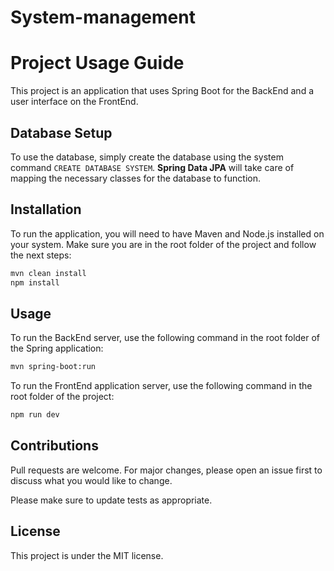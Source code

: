 # System-management

# Project Usage Guide

This project is an application that uses Spring Boot for the BackEnd and a user interface on the FrontEnd.

## Database Setup

To use the database, simply create the database using the system command `CREATE DATABASE SYSTEM`. **Spring Data JPA** will take care of mapping the necessary classes for the database to function.

## Installation

To run the application, you will need to have Maven and Node.js installed on your system. Make sure you are in the root folder of the project and follow the next steps:

```bash
mvn clean install
npm install
```

## Usage

To run the BackEnd server, use the following command in the root folder of the Spring application:

```bash
mvn spring-boot:run
```

To run the FrontEnd application server, use the following command in the root folder of the project:

```bash
npm run dev
```

## Contributions

Pull requests are welcome. For major changes, please open an issue first to discuss what you would like to change.

Please make sure to update tests as appropriate.

## License

This project is under the MIT license.
